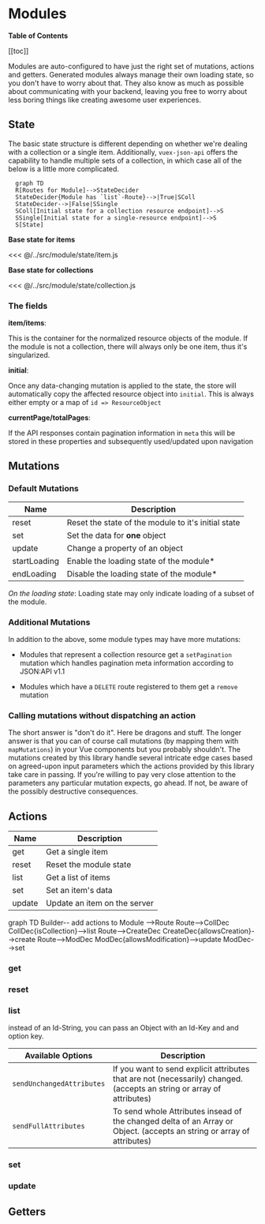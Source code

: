 # Modules

**Table of Contents**

[[toc]]

Modules are auto-configured to have just the right set of mutations, actions and getters.
Generated modules always manage their own loading state, so you don't have to worry about
that. They also know as much as possible about communicating with your backend, leaving you free
to worry about less boring things like creating awesome user experiences.

## State

The basic state structure is different depending on whether we're dealing
with a collection or a single item. Additionally, `vuex-json-api` offers
the capability to handle multiple sets of a collection, in which case all of the
below is a little more complicated.

```mermaid
  graph TD
  R[Routes for Module]-->StateDecider
  StateDecider{Module has `list`-Route}-->|True|SColl
  StateDecider-->|False|SSingle
  SColl[Initial state for a collection resource endpoint]-->S
  SSingle[Initial state for a single-resource endpoint]-->S
  S[State]
```

**Base state for items**

<<< @/../src/module/state/item.js

**Base state for collections**

<<< @/../src/module/state/collection.js

### The fields

**item/items**:

This is the container for the normalized resource objects of the
module. If the module is not a collection, there will always only
be one item, thus it's singularized.

**initial**:

Once any data-changing mutation is applied to the state,
the store will automatically copy the affected resource object
into `initial`. This is always either empty or a map of `id => ResourceObject`

**currentPage/totalPages**:

If the API responses contain pagination information in `meta`
this will be stored in these properties and subsequently
used/updated upon navigation

## Mutations

### Default Mutations

| Name         | Description                                            |
|--------------|--------------------------------------------------------|
| reset        | Reset the state of the module to it's initial state    |
| set          | Set the data for **one** object                        |
| update       | Change a property of an object                         |
| startLoading | Enable the loading state of the module*                |
| endLoading   | Disable the loading state of the module*               |

_On the loading state_: Loading state may only indicate loading of a subset
of the module.

### Additional Mutations

In addition to the above, some module types may have more mutations:

- Modules that represent a collection resource get a
  `setPagination` mutation which handles pagination meta
  information according to JSON:API v1.1

- Modules which have a `DELETE` route registered to them get a `remove`
  mutation

### Calling mutations without dispatching an action

The short answer is "don't do it". Here be dragons and stuff.
The longer answer is that you can of course call mutations (by mapping
them with `mapMutations`) in your Vue components but you probably
shouldn't. The mutations created by this library handle several
intricate edge cases based on agreed-upon input parameters which
the actions provided by this library take care in passing.
If you're willing to pay very close attention to the parameters
any particular mutation expects, go ahead. If not, be aware of
the possibly destructive consequences.

## Actions

| Name     | Description                  |
|----------|------------------------------|
| get      | Get a single item            |
| reset    | Reset the module state       |
| list     | Get a list of items          |
| set      | Set an item's data           |
| update   | Update an item on the server |

<mermaid>
graph TD
Builder-- add actions to Module -->Route
Route-->CollDec
CollDec{isCollection}-->list
Route-->CreateDec
CreateDec{allowsCreation}-->create
Route-->ModDec
ModDec{allowsModification}-->update
ModDec-->set
</mermaid>

### get

### reset

### list

instead of an Id-String, you can pass an Object with an Id-Key and and option key.

| Available Options | Description
|----------|------------
| `sendUnchangedAttributes` | If you want to send explicit attributes that are not (necessarily) changed. (accepts an string or array of attributes)
| `sendFullAttributes` | To send whole Attributes insead of the changed delta of an Array or Object. (accepts an string or array of attributes)


### set

### update

## Getters
